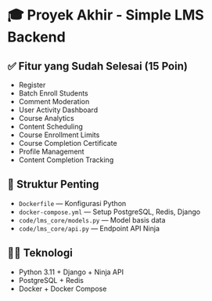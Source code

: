 # 🎓 Proyek Akhir - Simple LMS Backend

## ✅ Fitur yang Sudah Selesai (15 Poin)
-  Register
-  Batch Enroll Students
-  Comment Moderation
-  User Activity Dashboard
-  Course Analytics
-  Content Scheduling
-  Course Enrollment Limits
-  Course Completion Certificate
-  Profile Management
-  Content Completion Tracking

## 📁 Struktur Penting
- `Dockerfile` — Konfigurasi Python
- `docker-compose.yml` — Setup PostgreSQL, Redis, Django
- `code/lms_core/models.py` — Model basis data
- `code/lms_core/api.py` — Endpoint API Ninja

## 🧑‍💻 Teknologi
- Python 3.11 + Django + Ninja API
- PostgreSQL + Redis
- Docker + Docker Compose
